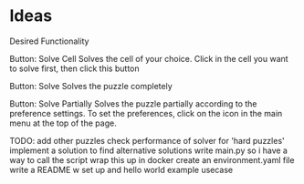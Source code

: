 
# Ideas
Desired Functionality

Button: Solve Cell
Solves the cell of your choice. Click in the cell you want to solve first, then click this button

Button: Solve
Solves the puzzle completely

Button: Solve Partially
Solves the puzzle partially according to the preference settings. To set the preferences, click on the  icon in the main menu at the top of the page.



TODO:
add other puzzles
check performance of solver for 'hard puzzles'
implement a solution to find alternative solutions
write main.py so i have a way to call the script
wrap this up in docker
create an environment.yaml file
write a README w set up and hello world example usecase

